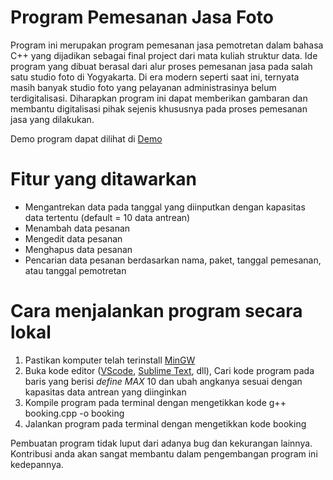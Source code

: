 # **Program Pemesanan Jasa Foto**
Program ini merupakan program pemesanan jasa pemotretan dalam bahasa C++ yang dijadikan sebagai final project dari mata kuliah struktur data.
Ide program yang dibuat berasal dari alur proses pemesanan jasa pada salah satu studio foto di Yogyakarta.
Di era modern seperti saat ini, ternyata masih banyak studio foto yang pelayanan administrasinya belum terdigitalisasi.
Diharapkan program ini dapat memberikan gambaran dan membantu digitalisasi pihak sejenis khususnya pada proses pemesanan jasa yang dilakukan.

Demo program dapat dilihat di [Demo](https://repl.it/@widirahman62/CPPpemesanan-jasa-foto)

# Fitur yang ditawarkan
* Mengantrekan data pada tanggal yang diinputkan dengan kapasitas data tertentu (default = 10 data antrean)
* Menambah data pesanan
* Mengedit data pesanan
* Menghapus data pesanan
* Pencarian data pesanan berdasarkan nama, paket, tanggal pemesanan, atau tanggal pemotretan

# Cara menjalankan program secara lokal
1. Pastikan komputer telah terinstall [MinGW](http://www.mingw.org/)
2. Buka kode editor ([VScode](https://code.visualstudio.com/), [Sublime Text](https://www.sublimetext.com/3), dll), Cari kode program pada baris yang berisi *define MAX* 10 dan ubah angkanya sesuai dengan kapasitas data antrean yang diinginkan
3. Kompile program pada terminal dengan mengetikkan kode 
g++ booking.cpp -o booking
4. Jalankan program pada terminal dengan mengetikkan kode
booking

Pembuatan program tidak luput dari adanya bug dan kekurangan lainnya. Kontribusi anda akan sangat membantu dalam pengembangan program ini kedepannya.
